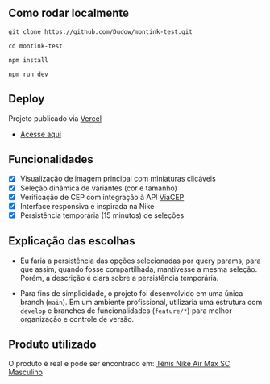 ## Como rodar localmente

```console
git clone https://github.com/Dudow/montink-test.git
```

```console
cd montink-test
```

```console
npm install
```

```console
npm run dev
```

## Deploy

Projeto publicado via [Vercel](https://vercel.com/)

- [Acesse aqui](https://montink-test.vercel.app/tenis)

## Funcionalidades

- [x] Visualização de imagem principal com miniaturas clicáveis
- [x] Seleção dinâmica de variantes (cor e tamanho)
- [x] Verificação de CEP com integração à API [ViaCEP](https://viacep.com.br/)
- [x] Interface responsiva e inspirada na Nike
- [x] Persistência temporária (15 minutos) de seleções

## Explicação das escolhas

- Eu faria a persistência das opções selecionadas por query params, para que assim, quando fosse compartilhada, mantivesse a mesma seleção. Porém, a descrição é clara sobre a persistência temporária.

- Para fins de simplicidade, o projeto foi desenvolvido em uma única branch (`main`). Em um ambiente profissional, utilizaria uma estrutura com `develop` e branches de funcionalidades (`feature/*`) para melhor organização e controle de versão.

## Produto utilizado

O produto é real e pode ser encontrado em: [Tênis Nike Air Max SC Masculino](https://www.nike.com.br/tenis-nike-air-max-sc-masculino-011224.html?cor=16)
